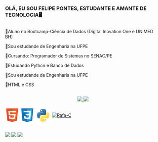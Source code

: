### OLÁ, EU SOU FELIPE PONTES, ESTUDANTE E AMANTE DE TECNOLOGIA🖥️
##

<p>💠Aluno no Bootcamp-Ciência de Dados (Digital Inovation One e UNIMED BH)</p>
<p>💠Sou estudande de Engenharia na UFPE</p>
<p>💠Cursando: Programador de Sistemas no SENAC/PE</p>
<p>💠Estudando Python e Banco de Dados</p>
<p>💠Sou estudande de Engenharia na UFPE</p>
<p>💠HTML e CSS</p>

  ##

<div align="center">
  <a href="https://github.com/Felipeppontes">
  <img height="190em" src="https://github-readme-stats.vercel.app/api?username=Felipeppontes&show_icons=true&theme=dracula&include_all_commits=true&count_private=true"/>
  <img height="190em" src="https://github-readme-stats.vercel.app/api/top-langs/?username=Felipeppontes&layout=compact&langs_count=7&theme=dracula"/>
</div>
<div style="display: inline_block"><br>
  
  <img align="center" alt="Rafa-HTML" height="45" width="45" src="https://raw.githubusercontent.com/devicons/devicon/master/icons/html5/html5-original.svg">
  <img align="center" alt="Rafa-CSS" height="45" width="45" src="https://raw.githubusercontent.com/devicons/devicon/master/icons/css3/css3-original.svg">
  <img align="center" alt="Rafa-Python" height="50" width="50" src="https://raw.githubusercontent.com/devicons/devicon/master/icons/python/python-original.svg">
  <img align="center" alt="Rafa-C" height="45" width="45" src="https://cdn.jsdelivr.net/gh/devicons/devicon@v2.15.1/devicon.min.css">
          
</div>
  
  ##
 
<div> 
  <a href="https://instagram.com/felipe_ppontes/" target="_blank"><img src="https://img.shields.io/badge/-Instagram-%23E4405F?style=for-the-badge&logo=instagram&logoColor=white" target="_blank"></a>
  <a href = "mailto:felipeppontes18@gmail.com"><img src="https://img.shields.io/badge/-Gmail-%23333?style=for-the-badge&logo=gmail&logoColor=white" target="_blank"></a>
  <a href="https://linkedin.com/in/felipe-pontes-594229203" target="_blank"><img src="https://img.shields.io/badge/-LinkedIn-%230077B5?style=for-the-badge&logo=linkedin&logoColor=white" target="_blank"></a> 
 
</div>
